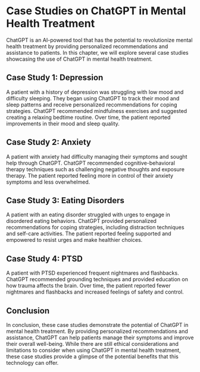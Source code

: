 Case Studies on ChatGPT in Mental Health Treatment
======================================================================================

ChatGPT is an AI-powered tool that has the potential to revolutionize mental health treatment by providing personalized recommendations and assistance to patients. In this chapter, we will explore several case studies showcasing the use of ChatGPT in mental health treatment.

Case Study 1: Depression
------------------------

A patient with a history of depression was struggling with low mood and difficulty sleeping. They began using ChatGPT to track their mood and sleep patterns and receive personalized recommendations for coping strategies. ChatGPT recommended mindfulness exercises and suggested creating a relaxing bedtime routine. Over time, the patient reported improvements in their mood and sleep quality.

Case Study 2: Anxiety
---------------------

A patient with anxiety had difficulty managing their symptoms and sought help through ChatGPT. ChatGPT recommended cognitive-behavioral therapy techniques such as challenging negative thoughts and exposure therapy. The patient reported feeling more in control of their anxiety symptoms and less overwhelmed.

Case Study 3: Eating Disorders
------------------------------

A patient with an eating disorder struggled with urges to engage in disordered eating behaviors. ChatGPT provided personalized recommendations for coping strategies, including distraction techniques and self-care activities. The patient reported feeling supported and empowered to resist urges and make healthier choices.

Case Study 4: PTSD
------------------

A patient with PTSD experienced frequent nightmares and flashbacks. ChatGPT recommended grounding techniques and provided education on how trauma affects the brain. Over time, the patient reported fewer nightmares and flashbacks and increased feelings of safety and control.

Conclusion
----------

In conclusion, these case studies demonstrate the potential of ChatGPT in mental health treatment. By providing personalized recommendations and assistance, ChatGPT can help patients manage their symptoms and improve their overall well-being. While there are still ethical considerations and limitations to consider when using ChatGPT in mental health treatment, these case studies provide a glimpse of the potential benefits that this technology can offer.
